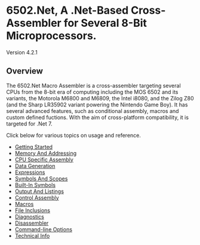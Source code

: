﻿# 6502.Net, A .Net-Based Cross-Assembler for Several 8-Bit Microprocessors.

Version 4.2.1

## Overview

The 6502.Net Macro Assembler is a cross-assembler targeting several CPUs from the 8-bit era of computing including the MOS 6502 and its variants, the Motorola M6800 and M6809, the Intel i8080, and the Zilog Z80 (and the Sharp LR35902 variant powering the Nintendo Game Boy). It has several advanced features, such as conditional assembly, macros and custom defined fuctions. With the aim of cross-platform compatibility, it is targeted for .Net 7.

Click below for various topics on usage and reference.

* [Getting Started](/Docs/GettingStarted.md)
* [Memory And Addressing](/Docs/MemoryAndAddressing.md)
* [CPU Specific Assembly](/Docs/CPUSpecificAssembly.md)
* [Data Generation](/Docs/DataGeneration.md)
* [Expressions](/Docs/Expressions.md)
* [Symbols And Scopes](/Docs/SymbolsAndScopes.md)
* [Built-In Symbols](/Docs/BuiltInSymbols.md)
* [Output And Listings](/Docs/OutputAndListings.md)
* [Control Assembly](/Docs/ControlAssembly.md)
* [Macros](/Docs/Macros.md)
* [File Inclusions](/Docs/FileInclusions.md)
* [Diagnostics](/Docs/Diagnostics.md)
* [Disassembler](/Docs/Disassembler.md)
* [Command-line Options](/Docs/CommandLineOptions.md)
* [Technical Info](/Docs/TechnicalInfo.md)
